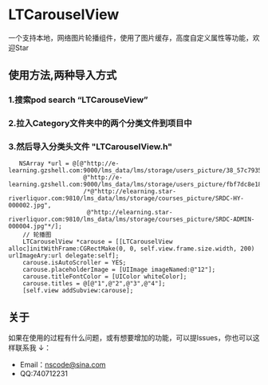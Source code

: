 # LTCarouselView
一个支持本地，网络图片轮播组件，使用了图片缓存，高度自定义属性等功能，欢迎Star

## 使用方法,两种导入方式
###  1.搜索pod search “LTCarouseView”
###  2.拉入Category文件夹中的两个分类文件到项目中
###  3.然后导入分类头文件 "LTCarouselView.h" 
```
   NSArray *url = @[@"http://e-learning.gzshell.com:9000/lms_data/lms/storage/users_picture/38_57c7935a7db99.jpg",
                     @"http://e-learning.gzshell.com:9000/lms_data/lms/storage/users_picture/fbf7dc8e18fce0072802e0874cdc2ea2.png",
                     /*@"http://elearning.star-riverliquor.com:9810/lms_data/lms/storage/courses_picture/SRDC-HY-000002.jpg",
                      @"http://elearning.star-riverliquor.com:9810/lms_data/lms/storage/courses_picture/SRDC-ADMIN-000004.jpg"*/];
    // 轮播图
    LTCarouselView *carouse = [[LTCarouselView alloc]initWithFrame:CGRectMake(0, 0, self.view.frame.size.width, 200) urlImageAry:url delegate:self];
    carouse.isAutoScroller = YES;
    carouse.placeholderImage = [UIImage imageNamed:@"12"];
    carouse.titleFontColor = [UIColor whiteColor];
    carouse.titles = @[@"1",@"2",@"3",@"4"];
    [self.view addSubview:carouse];
  ```

## 关于 

如果在使用的过程有什么问题，或有想要增加的功能，可以提lssues，你也可以这样联系我 ↓：
* Email：<nscode@sina.com>
* QQ:740712231
